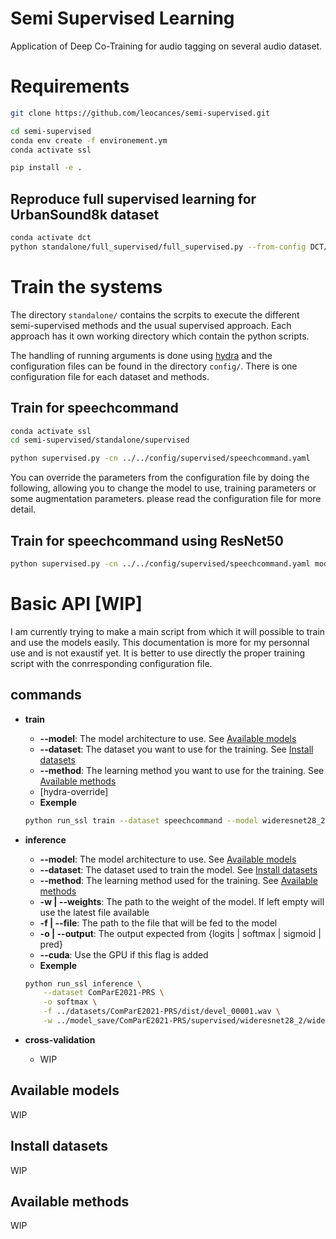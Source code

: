 # Semi Supervised Learning

Application of Deep Co-Training for audio tagging on several audio dataset.

# Requirements
```bash
git clone https://github.com/leocances/semi-supervised.git

cd semi-supervised
conda env create -f environement.ym
conda activate ssl

pip install -e .

```
<!--
## Manually
```bash
conda create -n dct python=3 pip
conda activate dct

conda install pytorch torchvision torchaudio cudatoolkit=10.2 -c pytorch
conda install numpy
conda install pandas
conda install scikit-learn
conda install scikit-image
conda install tqdm
conda install h5py
conda install pillow
conda install librosa -c conda-forge

pip install hydra-core
pip install advertorch
pip install torchsummary
pip install tensorboard

cd Deep-Co-Training
pip install -e .
```
## Fix missing package
- It is very likely that the `ubs8k` will be missing. It a code to manage the UrbanSound8K dataset I wrote almost two years ago before I start using `torchaudio`.
- `pytorch_metrics` is a basic package I wrote to handle many of the metrics I used during my experiments.
- `augmentation_utils` is a package I wrote to test and apply many different augmentation during my experiments.
```bash
pip install --upgrade git+https://github.com/leocances/UrbanSound8K.git@
pip install --upgrade git+https://github.com/leocances/pytorch_metrics.git@v2
pip install --upgrade git+https://github.com/leocances/augmentation_utils.git
```
I am planning on release a much cleaner implementation that follow the torchaudio rules.
-->

## Reproduce full supervised learning for UrbanSound8k dataset
```bash
conda activate dct
python standalone/full_supervised/full_supervised.py --from-config DCT/util/config/ubs8k/100_supervised.yml
```

# Train the systems
The directory `standalone/` contains the scrpits to execute the different semi-supervised methods and the usual supervised approach. Each approach has it own working directory which contain the python scripts.

The handling of running arguments is done using [hydra](hydra.cc) and the configuration files can be found in the directory `config/`. There is one configuration file for each dataset and methods.

## Train for speechcommand
```bash
conda activate ssl
cd semi-supervised/standalone/supervised

python supervised.py -cn ../../config/supervised/speechcommand.yaml
```

You can override the parameters from the configuration file by doing the following, allowing you to change the model to use, training parameters or some augmentation parameters. please read the configuration file for more detail.

## Train for speechcommand using ResNet50
```bash
python supervised.py -cn ../../config/supervised/speechcommand.yaml model.model=resnet50
```

# Basic API [WIP]
I am currently trying to make a main script from which it will possible to train and use the models easily.
This documentation is more for my personnal use and is not exaustif yet. It is better to use directly the proper training script with the conrresponding configuration file.

## commands
- **train**
    - **--model**: The model architecture to use. See [Available models](#available-models)
    - **--dataset**: The dataset you want to use for the training. See [Install datasets](#install-datasets)
    - **--method**: The learning method you want to use for the training. See [Available methods](#available-methods)
    - \[hydra-override\]
    - **Exemple**
    ```bash
    python run_ssl train --dataset speechcommand --model wideresnet28_2 --method mean-teacher [hydra-override-args ...]
    ```

- **inference**
    - **--model**: The model architecture to use. See [Available models](#available-models)
    - **--dataset**: The dataset used to train the model. See [Install datasets](#install-datasets)
    - **--method**: The learning method used for the training. See [Available methods](#available-methods)
    - **-w | --weights**: The path to the weight of the model. If left empty will use the latest file available
    - **-f | --file**: The path to the file that will be fed to the model
    - **-o | --output**: The output expected from \{logits | softmax | sigmoid | pred\}
    - **--cuda**: Use the GPU if this flag is added
    - **Exemple**
    ```bash
    python run_ssl inference \
        --dataset ComParE2021-PRS \
        -o softmax \
        -f ../datasets/ComParE2021-PRS/dist/devel_00001.wav \
        -w ../model_save/ComParE2021-PRS/supervised/wideresnet28_2/wideresnet28_2__0.003-lr_1.0-sr_50000-e_32-bs_1234-seed.best
    ```

- **cross-validation**
    - WIP    


## Available models
WIP

## Install datasets
WIP

## Available methods
WIP
